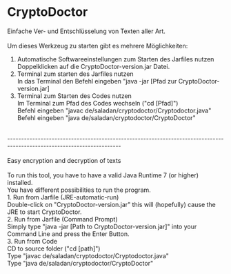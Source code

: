 # CryptoDoctor
Einfache Ver- und Entschlüsselung von Texten aller Art.</br>
</br>
Um dieses Werkzeug zu starten gibt es mehrere Möglichkeiten:</br>
1. Automatische Softwareeinstellungen zum Starten des Jarfiles nutzen</br>
Doppelklicken auf die CryptoDoctor-version.jar Datei.</br>
2. Terminal zum starten des Jarfiles nutzen</br>
In das Terminal den Befehl eingeben "java -jar [Pfad zur CryptoDoctor-version.jar]</br>
3. Terminal zum Starten des Codes nutzen</br>
Im Terminal zum Pfad des Codes wechseln ("cd [Pfad]")</br>
Befehl eingeben "javac de/saladan/cryptodoctor/Cryptodoctor.java"</br>
Befehl eingeben "java de/saladan/cryptodoctor/CryptoDoctor"</br>
</br>
-----------------------------------------------------------------------------------------------------------------------</br>
</br>
Easy encryption and decryption of texts</br>
</br>
To run this tool, you have to have a valid Java Runtime 7 (or higher) installed.</br>
You have different possibilities to run the program.</br>
1. Run from Jarfile (JRE-automatic-run)</br>
Double-click on "CryptoDoctor-version.jar" this will (hopefully) cause the JRE to start CryptoDoctor.</br>
2. Run from Jarfile (Command Prompt)</br>
Simply type "java -jar [Path to CryptoDoctor-version.jar]" into your Command Line and press the Enter Button.</br>
3. Run from Code</br>
CD to source folder ("cd [path]")</br>
Type "javac de/saladan/cryptodoctor/Cryptodoctor.java"</br>
Type "java de/saladan/cryptodoctor/CryptoDoctor"</br>
